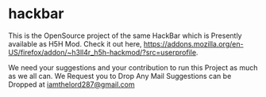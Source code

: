 # hackbar
This is the OpenSource project of the same HackBar which is Presently available as H5H Mod. Check it out here, https://addons.mozilla.org/en-US/firefox/addon/~h3ll4r_h5h-hackmod/?src=userprofile.

We need your suggestions and your contribution to run this Project as much as we all can. We Request you to Drop Any Mail 
Suggestions can be Dropped at iamthelord287@gmail.com
